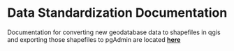 # Data Standardization Documentation

Documentation for converting new geodatabase data to shapefiles in qgis and exporting those shapefiles to pgAdmin are located [**here**](https://github.com/Conexon/Data-Standardization/blob/master/documentation/shapefile_import.md) 

